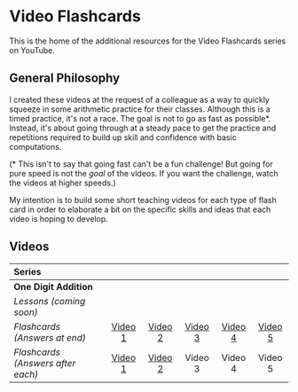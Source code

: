 # Video Flashcards

This is the home of the additional resources for the Video Flashcards series on YouTube.

## General Philosophy

I created these videos at the request of a colleague as a way to quickly squeeze in some arithmetic practice for their classes. Although this is a timed practice, it's not a race. The goal is not to go as fast as possible*. Instead, it's about going through at a steady pace to get the practice and repetitions required to build up skill and confidence with basic computations.

(* This isn't to say that going fast can't be a fun challenge! But going for pure speed is not the *goal* of the videos. If you want the challenge, watch the videos at higher speeds.)

My intention is to build some short teaching videos for each type of flash card in order to elaborate a bit on the specific skills and ideas that each video is hoping to develop.

## Videos

| Series             |         |         |         |         |         |
| :------------------| :-----: | :-----: | :-----: | :-----: | :-----: |
| **One Digit Addition** |     |         |         |         |         |        
| *Lessons (coming soon)* |       |         |         |         |         |
| *Flashcards (Answers at end)* | [Video 1](https://youtu.be/oKdHvDeuJKk) | [Video 2](https://youtu.be/fRqpeoEKw3U) | [Video 3](https://youtu.be/8KuUQJ_IVmY) | [Video 4](https://youtu.be/EG6S7ccq8Z4) | [Video 5](https://youtu.be/lHqahuxgDe4) | 
| *Flashcards (Answers after each)* | [Video 1](https://youtu.be/7G_-LAm8GHk) | [Video 2](https://youtu.be/RM1eKIil0-w) | Video 3 | Video 4 | Video 5 | 
